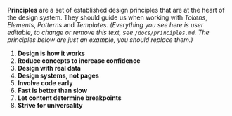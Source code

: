 **Principles** are a set of established design principles that are at the heart of the design system. They should guide us when working with *Tokens*, *Elements*, *Patterns* and *Templates*. *(Everything you see here is user editable, to change or remove this text, see `/docs/principles.md`. The principles below are just an example, you should replace them.)*

1. **Design is how it works**
2. **Reduce concepts to increase confidence**
3. **Design with real data**
4. **Design systems, not pages**
5. **Involve code early**
6. **Fast is better than slow**
7. **Let content determine breakpoints**
8. **Strive for universality**

